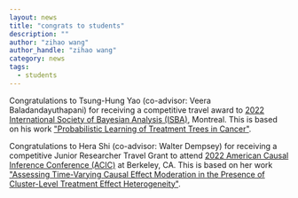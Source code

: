 ```yaml
---
layout: news
title: "congrats to students"
description: ""
author: "zihao wang"
author_handle: "zihao wang"
category: news
tags: 
  - students
---
```


Congratulations to Tsung-Hung Yao (co-advisor: Veera Baladandayuthapani) for receiving a competitive travel award to [2022 International Society of Bayesian Analysis (ISBA)](https://isbawebmaster.github.io/ISBA2022/), Montreal. This is based on his work ["Probabilistic Learning of Treatment Trees in Cancer"](https://arxiv.org/abs/2201.09371). 

Congratulations to Hera Shi (co-advisor: Walter Dempsey) for receiving a competitive Junior Researcher Travel Grant to attend [2022 American Causal Inference Conference (ACIC)](https://ctml.berkeley.edu/american-causal-inference-conference-2022) at Berkeley, CA. This is based on her work ["Assessing Time-Varying Causal Effect Moderation in the Presence of Cluster-Level Treatment Effect Heterogeneity"](https://arxiv.org/abs/2102.01681).